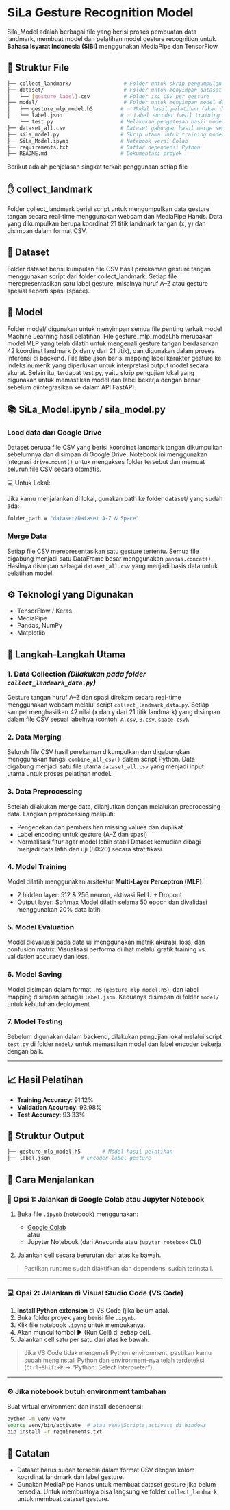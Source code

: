 # SiLa Gesture Recognition Model

Sila_Model adalah berbagai file yang berisi proses pembuatan data landmark, membuat model dan pelatihan model gesture recognition untuk **Bahasa Isyarat Indonesia (SIBI)** menggunakan MediaPipe dan TensorFlow.

## 📁 Struktur File

```bash
├── collect_landmark/                 # Folder untuk skrip pengumpulan data
├── dataset/                          # Folder untuk menyimpan dataset mentah atau hasil ekstrak
│   └── [gesture_label].csv           # Folder isi CSV per gesture
├── model/                            # Folder untuk menyimpan model dan label
│   ├── gesture_mlp_model.h5         # ✅ Model hasil pelatihan (akan dihasilkan setelah training)
│   └── label.json                   # ✅ Label encoder hasil training
    └── test.py                      # Melakukan pengetesan hasil model sebelum dideploy ke backend   
├── dataset_all.csv                  # Dataset gabungan hasil merge semua CSV
├── sila_model.py                    # Skrip utama untuk training model
├── SiLa_Model.ipynb                 # Notebook versi Colab
├── requirements.txt                 # Daftar dependensi Python
├── README.md                        # Dokumentasi proyek

```
Berikut adalah penjelasan singkat terkait penggunaan setiap file

## ✋ collect_landmark
Folder collect_landmark berisi script untuk mengumpulkan data gesture tangan secara real-time menggunakan webcam dan MediaPipe Hands. Data yang dikumpulkan berupa koordinat 21 titik landmark tangan (x, y) dan disimpan dalam format CSV.

## 📁 Dataset
Folder dataset berisi kumpulan file CSV hasil perekaman gesture tangan menggunakan script dari folder collect_landmark. Setiap file merepresentasikan satu label gesture, misalnya huruf A–Z atau gesture spesial seperti spasi (space).

## 🧠 Model
Folder model/ digunakan untuk menyimpan semua file penting terkait model Machine Learning hasil pelatihan. File gesture_mlp_model.h5 merupakan model MLP yang telah dilatih untuk mengenali gesture tangan berdasarkan 42 koordinat landmark (x dan y dari 21 titik), dan digunakan dalam proses inferensi di backend. File label.json berisi mapping label karakter gesture ke indeks numerik yang diperlukan untuk interpretasi output model secara akurat. Selain itu, terdapat test.py, yaitu skrip pengujian lokal yang digunakan untuk memastikan model dan label bekerja dengan benar sebelum diintegrasikan ke dalam API FastAPI.

## 📚 SiLa_Model.ipynb / sila_model.py 

### Load data dari Google Drive
Dataset berupa file CSV yang berisi koordinat landmark tangan dikumpulkan sebelumnya dan disimpan di Google Drive. Notebook ini menggunakan integrasi `drive.mount()` untuk mengakses folder tersebut dan memuat seluruh file CSV secara otomatis.

💻 Untuk Lokal:

Jika kamu menjalankan di lokal, gunakan path ke folder dataset/ yang sudah ada:
```bash
folder_path = "dataset/Dataset A-Z & Space"
```

### Merge Data
Setiap file CSV merepresentasikan satu gesture tertentu. Semua file digabung menjadi satu DataFrame besar menggunakan `pandas.concat()`. Hasilnya disimpan sebagai `dataset_all.csv` yang menjadi basis data untuk pelatihan model.

## ⚙️ Teknologi yang Digunakan

- TensorFlow / Keras
- MediaPipe
- Pandas, NumPy
- Matplotlib

## 🧪 Langkah-Langkah Utama

### 1. Data Collection *(Dilakukan pada folder `collect_landmark_data.py`)*

Gesture tangan huruf A–Z dan spasi direkam secara real-time menggunakan webcam melalui script `collect_landmark_data.py`.
Setiap sampel menghasilkan 42 nilai (x dan y dari 21 titik landmark) yang disimpan dalam file CSV sesuai labelnya (contoh: `A.csv`, `B.csv`, `space.csv`).

### 2. Data Merging

Seluruh file CSV hasil perekaman dikumpulkan dan digabungkan menggunakan fungsi `combine_all_csv()` dalam script Python.
Data digabung menjadi satu file utama `dataset_all.csv` yang menjadi input utama untuk proses pelatihan model.

### 3. Data Preprocessing
Setelah dilakukan merge data, dilanjutkan dengan melalukan preprocessing data.
Langkah preprocessing meliputi:

* Pengecekan dan pembersihan missing values dan duplikat
* Label encoding untuk gesture (A–Z dan spasi)
* Normalisasi fitur agar model lebih stabil
  Dataset kemudian dibagi menjadi data latih dan uji (80:20) secara stratifikasi.

### 4. Model Training

Model dilatih menggunakan arsitektur **Multi-Layer Perceptron (MLP)**:

* 2 hidden layer: 512 & 256 neuron, aktivasi ReLU + Dropout
* Output layer: Softmax
  Model dilatih selama 50 epoch dan divalidasi menggunakan 20% data latih.

### 5. Model Evaluation

Model dievaluasi pada data uji menggunakan metrik akurasi, loss, dan confusion matrix.
Visualisasi performa dilihat melalui grafik training vs. validation accuracy dan loss.

### 6. Model Saving

Model disimpan dalam format `.h5` (`gesture_mlp_model.h5`), dan label mapping disimpan sebagai `label.json`.
Keduanya disimpan di folder `model/` untuk kebutuhan deployment.

### 7. Model Testing

Sebelum digunakan dalam backend, dilakukan pengujian lokal melalui script `test.py` di folder `model/` untuk memastikan model dan label encoder bekerja dengan baik.

---

## 📈 Hasil Pelatihan

- **Training Accuracy**: 91.12%
- **Validation Accuracy**: 93.98%
- **Test Accuracy**: 93.33%

## 📁 Struktur Output

```bash
├── gesture_mlp_model.h5       # Model hasil pelatihan
├── label.json          # Encoder label gesture
```

## 🚀 Cara Menjalankan

### 🧪 Opsi 1: Jalankan di Google Colab atau Jupyter Notebook

1. Buka file `.ipynb` (notebook) menggunakan:
   - [Google Colab](https://colab.research.google.com/)  
     atau
   - Jupyter Notebook (dari Anaconda atau `jupyter notebook` CLI)

2. Jalankan cell secara berurutan dari atas ke bawah.

> Pastikan runtime sudah diaktifkan dan dependensi sudah terinstall.

---

### 💻 Opsi 2: Jalankan di Visual Studio Code (VS Code)

1. **Install Python extension** di VS Code (jika belum ada).
2. Buka folder proyek yang berisi file `.ipynb`.
3. Klik file notebook `.ipynb` untuk membukanya.
4. Akan muncul tombol ▶️ (Run Cell) di setiap cell.
5. Jalankan cell satu per satu dari atas ke bawah.

> Jika VS Code tidak mengenali Python environment, pastikan kamu sudah menginstall Python dan environment-nya telah terdeteksi (`Ctrl+Shift+P` → “Python: Select Interpreter”).

---

### ⚙️ Jika notebook butuh environment tambahan

Buat virtual environment dan install dependensi:

```bash
python -m venv venv
source venv/bin/activate  # atau venv\Scripts\activate di Windows
pip install -r requirements.txt
```

## 📝 Catatan

- Dataset harus sudah tersedia dalam format CSV dengan kolom koordinat landmark dan label gesture.
- Gunakan MediaPipe Hands untuk membuat dataset gesture jika belum tersedia. Untuk membuatnya bisa langsung ke folder `collect_landmark` untuk membuat dataset gesture.
